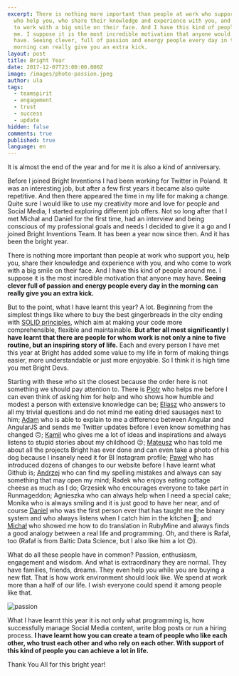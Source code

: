 ```yaml
---
excerpt: There is nothing more important than people at work who support you,
  who help you, who share their knowledge and experience with you, and who come
  to work with a big smile on their face. And I have this kind of people around
  me. I suppose it is the most incredible motivation that anyone would like to
  have. Seeing clever, full of passion and energy people every day in the
  morning can really give you an extra kick.
layout: post
title: Bright Year
date: 2017-12-07T23:00:00.000Z
image: /images/photo-passion.jpeg
author: ula
tags:
  - teamspirit
  - engagement
  - trust
  - success
  - update
hidden: false
comments: true
published: true
language: en
---
```

It is almost the end of the year and for me it is also a kind of anniversary.  

Before I joined Bright Inventions I had been working for Twitter in Poland. It was an interesting job, but after a few first years it became also quite repetitive. And then there appeared the time in my life for making a change. Quite sure I would like to use my creativity more and love for people and Social Media, I started exploring different job offers. Not so long after that I met Michał and Daniel for the first time, had an interview and being conscious of my professional goals and needs I decided to give it a go and I joined Bright Inventions Team. It has been a year now since then. And it has been the bright year.

There is nothing more important than people at work who support you, help you, share their knowledge and experience with you, and who come to work with a big smile on their face. And I have this kind of people around me. I suppose it is the most incredible motivation that anyone may have. **Seeing clever full of passion and energy people every day in the morning can really give you an extra kick.**

But to the point, what I have learnt this year? A lot. Beginning from the simplest things like where to buy the best gingerbreads in the city ending with [SOLID principles](https://sites.google.com/site/unclebobconsultingllc/getting-a-solid-start), which aim at making your code more comprehensible, flexible and maintainable. **But after all most significantly I have learnt that there are people for whom work is not only a nine to five routine, but an inspiring story of life.**  Each and every person I have met this year at Bright has added some value to my life in form of making things easier, more understandable or just more enjoyable. So I think it is high time you met Bright Devs. 

Starting with these who sit the closest because the order here is not something we should pay attention to. There is [Piotr](https://miensol.pl) who helps me before I can even think of asking him for help and who shows how humble and modest a person with extensive knowledge can be; [Eliasz](https://eliaszsawicki.com/) who answers to all my trivial questions and do not mind me eating dried sausages next to him; [Adam](https://adambar.pl/) who is able to explain to me a difference between Angular and AngularJS and sends me Twitter updates before I even know something has changed 🙃; [Kamil](https://wysockikamil.com/) who gives me a lot of ideas and inspirations and always listens to stupid stories about my childhood 😉; [Mateusz](https://stackoverflow.com/users/1570496/klimczakm) who has told me about all the projects Bright has ever done and can even take a photo of his dog because I insanely need it for BI Instagram profile; [Paweł](https://github.com/papkie) who has introduced dozens of changes to our website before I have learnt what Github is; [Andrzej](https://azabost.com/) who can find my spelling mistakes and always can say something that may open my mind; Radek who enjoys eating cottage cheese as much as I do; Grzesiek who encourages everyone to take part in Runmageddon; Agnieszka who can always help when I need a special cake; Monika who is always smiling and it is just good to have her near, and of course [Daniel](https://github.com/danielmakurat) who was the first person ever that has taught me the binary system and who always listens when I catch him in the kitchen 🙂; and [Michał](https://stackoverflow.com/users/59666/mgamer) who showed me how to do translation in RubyMine and always finds a good analogy between a real life and programming. Oh, and there is Rafał, too (Rafał is from Baltic Data Science, but I also like him a lot 😊). 

What do all these people have in common? Passion, enthusiasm, engagement and wisdom. And what is extraordinary they are normal. They have families, friends, dreams. They even help you while you are buying a new flat. That is how work environment should look like. We spend at work more than a half of our life. I wish everyone could spend it among people like that. 

![](https://lh3.googleusercontent.com/-kcqb89XnL-Q/Wip5awbzBoI/AAAAAAAAAe0/lzNnC8KXGkYIWeSweHPfYQSEcr4YtIUpwCLcBGAs/s0/photo-1455849318743-b2233052fcff.jpeg "passion")

What I have learnt this year it is not only what programming is, how successfully manage Social Media content, write blog posts or run a hiring process. **I have learnt how you can create a team of people who like each other, who trust each other and who rely on each other.  With support of this kind of people you can achieve a lot in life.** 

Thank You All for this bright year!
